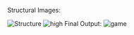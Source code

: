 Structural Images:

![Structure](https://user-images.githubusercontent.com/94520197/143054171-606cdee3-9044-4705-a16e-541005d8d659.png)
![high](https://user-images.githubusercontent.com/94520197/143051558-afa37cbf-d785-43ba-bbc2-306e5355ee14.png)
Final Output:
![game](https://user-images.githubusercontent.com/94520197/143067832-f74d1c88-9e86-466e-9586-4befd4ec3743.png)





